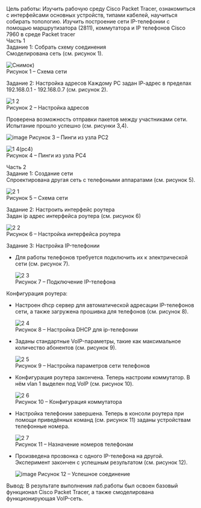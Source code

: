 Цель работы:
Изучить рабочую среду Cisco Packet Tracer, ознакомиться с интерфейсами основных устройств, типами кабелей, научиться собирать топологию. Изучить построение сети IP-телефонии с помощью маршрутизатора (2811), коммутатора и IP телефонов Cisco 7960 в среде Packet tracer  
Часть 1  
Задание 1: Собрать схему соединения  
Смоделирована сеть (см. рисунок 1).

![Снимок](https://user-images.githubusercontent.com/17079352/223997682-a4aac116-375f-4e6a-8462-0a0b3e2af746.PNG))  
Рисунок 1 – Схема сети  

Задание 2: Настройка адресов
Каждому PC задан IP-aдрес в пределах 192.168.0.1 - 192.168.0.7 (см. рисунок 2).

![1 2](https://user-images.githubusercontent.com/59313334/221855971-f00ae491-d93e-4ba3-a3be-12b874eeecca.png)  
Рисунок 2 – Настройка адресов  

Проверена возможность отправки пакетов между участниками сети. Испытание прошло успешно (см. рисунки 3,4).

![image](https://user-images.githubusercontent.com/17079352/223998905-58b674e1-e380-4438-9317-8dbe1cfca2f8.png)
Рисунок 3 – Пинги из узла PC2 

![1 4(pc4)](https://user-images.githubusercontent.com/59313334/221856041-7a50af57-a94f-48c0-9687-5ba182ec2c8a.png)  
Рисунок 4 – Пинги из узла PC4    

Часть 2  
Задание 1: Создание сети  
Спроектирована другая сеть с телефоными аппаратами (см. рисунок 5).  

![2 1](https://user-images.githubusercontent.com/59313334/221856104-a35d5b87-b453-4865-b617-ff9071b0e734.png)  
Рисунок 5 – Схема сети  

Задание 2: Настроить интерфейс роутера  
Задан ip адрес интерфейса роутера (см. рисунок 6)

![2 2](https://user-images.githubusercontent.com/59313334/221856197-ede7d54c-008d-477a-a06e-03758243412e.png)  
Рисунок 6 – Настройка интерфейса роутера  

Задание 3: Настройка IP-телефонии  
* Для работы телефонов требуется подключить их к электрической сети (см. рисунок 7).
  
	![2 3](https://user-images.githubusercontent.com/59313334/221856256-c23e1736-9ce2-4828-9b4e-cff37e33b4ba.png)  
	Рисунок 7 – Подключение IP-телефона  

Конфигурация роутера:  
* Настроен dhcp сервер для автоматической адресации IP-телефонов сети, а также загружена прошивка для телефонов (см. рисунок 8).

	![2 4](https://user-images.githubusercontent.com/59313334/221856334-f022401a-63c8-4a17-bde4-f5f6cf464b00.png)  
	Рисунок 8 – Настройка DHCP для ip-телефонии  

* Заданы стандартные VoIP-параметры, такие как максимальное количество абонентов (см. рисунок 9).

	![2 5](https://user-images.githubusercontent.com/59313334/221856371-4c22b240-5783-484b-a31c-19d93e5f7cfd.png)  
	Рисунок 9 – Настройка параметров сети телефонов  

* Конфигурация роутера закончена. Теперь настроим коммутатор. В нём vlan 1 выделен под VoIP (см. рисунок 10).

	![2 6](https://user-images.githubusercontent.com/59313334/221856400-304b5144-82dd-43ad-a544-83cfcfff3033.png)  
	Рисунок 10 – Конфигурация коммутатора  

* Настройка телефонии завершена. Теперь в консоли роутера при помощи приведённых команд (см. рисунок 11) заданы устройствам телефонные номера.

	![2 7](https://user-images.githubusercontent.com/59313334/221856426-8549d396-dc96-499b-8db9-6616bc1de3d6.png)  
	Рисунок 11 – Назначение номеров телефонам	  

* Произведена прозвонка с одного IP-телефона на другой. Эксперимент закончен с успешным результатом (см. рисунок 12).
	
	![image](https://user-images.githubusercontent.com/17079352/224003244-1df1daf4-097e-4988-a7fd-73b99d4248d6.png)
	Рисунок 12 – Успешное соединение

Вывод:
	В результате выполнения лаб.работы был освоен базовый функционал Cisco Packet Tracer, а также смоделирована функционирующая VoIP-сеть.
